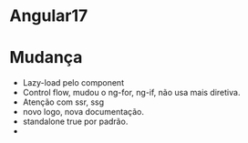 # Angular17

# Mudança

 - Lazy-load pelo component 
 - Control flow, mudou o ng-for, ng-if, não usa mais diretiva.
 - Atenção com ssr, ssg
 - novo logo, nova documentação.
 - standalone true por padrão.
 - 
